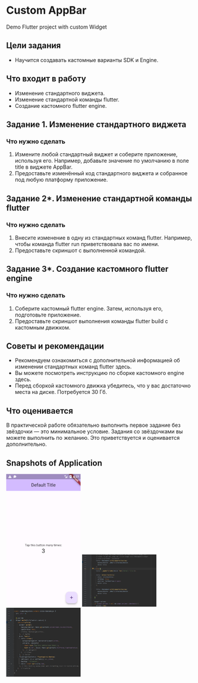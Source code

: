 # Custom AppBar

Demo Flutter project with custom Widget

## Цели задания
- Научится создавать кастомные варианты SDK и Engine.

## Что входит в работу
- Изменение стандартного виджета.
- Изменение стандартной команды flutter.
- Создание кастомного flutter engine.

## Задание 1. Изменение стандартного виджета
### Что нужно сделать
1. Измените любой стандартный виджет и соберите приложение, используя его. 
   Например, добавьте значение по умолчанию в поле title в виджете AppBar.
2. Предоставьте изменённый код стандартного виджета и собранное под любую платформу приложение.

## Задание 2*. Изменение стандартной команды flutter
### Что нужно сделать
1. Внесите изменение в одну из стандартных команд flutter. 
   Например, чтобы команда flutter run приветствовала вас по имени.
2. Предоставьте скриншот с выполненной командой.

## Задание 3*. Создание кастомного flutter engine
### Что нужно сделать
1. Соберите кастомный flutter engine. Затем, используя его, подготовьте приложение.
2. Предоставьте скриншот выполнения команды flutter build с кастомным движком.

## Советы и рекомендации
- Рекомендуем ознакомиться с дополнительной информацией об изменении стандартных команд flutter здесь.
- Вы можете посмотреть инструкцию по сборке кастомного engine здесь.
- Перед сборкой кастомного движка убедитесь, что у вас достаточно места на диске. Потребуется 30 Гб.

## Что оценивается
В практической работе обязательно выполнить первое задание без звёздочки — это минимальное условие. 
Задания со звёздочками вы можете выполнить по желанию. Это приветствуется и оценивается дополнительно.

## Snapshots of Application
<img src = "/22_FlutterFromInside/custom_appbar/snapshots/Screenshot_20240130_112719.png" width ="200" /> <img src = "/22_FlutterFromInside/custom_appbar/snapshots/code_module.png" width ="200" /> <img src = "/22_FlutterFromInside/custom_appbar/snapshots/code_app.png" width ="200" />
